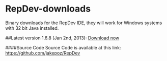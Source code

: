RepDev-downloads
================

Binary downloads for the RepDev IDE, they will work for Windows systems with 32 bit Java installed.

##Latest version 1.6.8 (Jan 2nd, 2013): <a href="https://github.com/jakepoz/RepDev-downloads/raw/master/repdev-1.6.8.zip">Download now</a>


####Source Code
Source Code is available at this link:
https://github.com/jakepoz/RepDev
